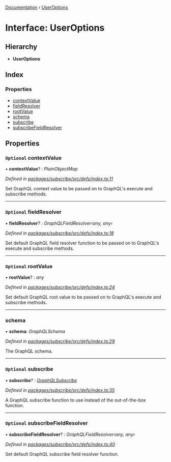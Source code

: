 [Documentation](../README.md) › [UserOptions](useroptions.md)

# Interface: UserOptions

## Hierarchy

* **UserOptions**

## Index

### Properties

* [contextValue](useroptions.md#optional-contextvalue)
* [fieldResolver](useroptions.md#optional-fieldresolver)
* [rootValue](useroptions.md#optional-rootvalue)
* [schema](useroptions.md#schema)
* [subscribe](useroptions.md#optional-subscribe)
* [subscribeFieldResolver](useroptions.md#optional-subscribefieldresolver)

## Properties

### `Optional` contextValue

• **contextValue**? : *PlainObjectMap*

*Defined in [packages/subscribe/src/defs/index.ts:11](https://github.com/badbatch/graphql-box/blob/8635e1c/packages/subscribe/src/defs/index.ts#L11)*

Set GraphQL context value to be passed on to
GraphQL's execute and subscribe methods.

___

### `Optional` fieldResolver

• **fieldResolver**? : *GraphQLFieldResolver‹any, any›*

*Defined in [packages/subscribe/src/defs/index.ts:18](https://github.com/badbatch/graphql-box/blob/8635e1c/packages/subscribe/src/defs/index.ts#L18)*

Set default GraphQL field resolver function to
be passed on to GraphQL's execute and subscribe
methods.

___

### `Optional` rootValue

• **rootValue**? : *any*

*Defined in [packages/subscribe/src/defs/index.ts:24](https://github.com/badbatch/graphql-box/blob/8635e1c/packages/subscribe/src/defs/index.ts#L24)*

Set default GraphQL root value to be passed on to
GraphQL's execute and subscribe methods.

___

###  schema

• **schema**: *GraphQLSchema*

*Defined in [packages/subscribe/src/defs/index.ts:29](https://github.com/badbatch/graphql-box/blob/8635e1c/packages/subscribe/src/defs/index.ts#L29)*

The GraphQL schema.

___

### `Optional` subscribe

• **subscribe**? : *[GraphQLSubscribe](../README.md#graphqlsubscribe)*

*Defined in [packages/subscribe/src/defs/index.ts:35](https://github.com/badbatch/graphql-box/blob/8635e1c/packages/subscribe/src/defs/index.ts#L35)*

A GraphQL subscribe function to use
instead of the out-of-the-box function.

___

### `Optional` subscribeFieldResolver

• **subscribeFieldResolver**? : *GraphQLFieldResolver‹any, any›*

*Defined in [packages/subscribe/src/defs/index.ts:40](https://github.com/badbatch/graphql-box/blob/8635e1c/packages/subscribe/src/defs/index.ts#L40)*

Set default GraphQL subscribe field resolver function.
